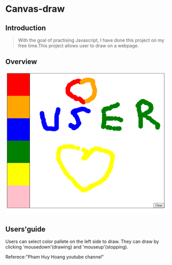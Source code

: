 # Canvas-draw
## Introduction
>With the goal of practising Javascript, I have done this project on my free time.This project allows user to draw on a webpage.
## Overview
![Demo](Layout.png)
## Users'guide
Users can select color pallete on the left side to draw. They can draw by clicking 'mousedown'(drawing) and 'mouseup'(stopping).

Referece:"Pham Huy Hoang youtube channel"
